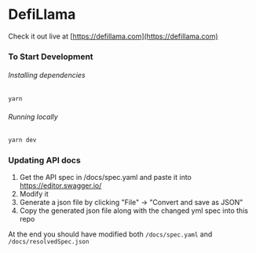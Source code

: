 # DefiLlama 
Check it out live at [https://defillama.com](https://defillama.com)

### To Start Development

###### Installing dependencies
```bash
yarn
```
###### Running locally
```bash
yarn dev
```

### Updating API docs
1. Get the API spec in /docs/spec.yaml and paste it into https://editor.swagger.io/
2. Modify it
3. Generate a json file by clicking "File" -> "Convert and save as JSON"
4. Copy the generated json file along with the changed yml spec into this repo

At the end you should have modified both `/docs/spec.yaml` and `/docs/resolvedSpec.json`
